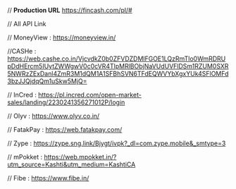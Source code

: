 // **Production URL**
https://fincash.com/pl/#


// All API Link

// MoneyView :
https://moneyview.in/

//CASHe : https://web.cashe.co.in/VjcvdkZ0b0ZFVDZDMlFGOE1LQzRmTlo0WmRDRUpDdHErcm5IUytZWWgwV0c0cVR4TlpMRlBObjNaVUdUVFlDSm1RZUM0SXR5NWRzZExDanl4ZmR3M1dQM1A1SFBhSVN6TFdEQWVYbXgxYUk4SFlOMFd3bzJJQjdqQm1uSkw5MjQ=  

// InCred :
https://pl.incred.com/open-market-sales/landing/2230241356271012P/login  

// Olyv :
https://www.olyv.co.in/  

// FatakPay :
https://web.fatakpay.com/  

// Zype :
https://zype.sng.link/Bjygt/ivpk?_dl=com.zype.mobile&_smtype=3  

// mPokket :
https://web.mpokket.in/?utm_source=Kashti&utm_medium=KashtiCA  

// Fibe :
https://www.fibe.in/
